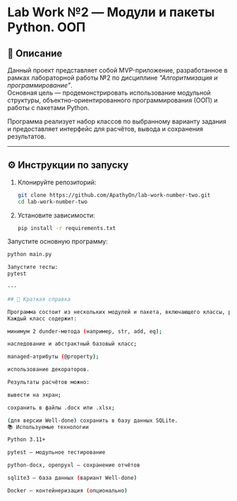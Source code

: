 # Lab Work №2 — Модули и пакеты Python. ООП

## 🧩 Описание

Данный проект представляет собой MVP-приложение, разработанное в рамках лабораторной работы №2 по дисциплине *"Алгоритмизация и программирование"*.  
Основная цель — продемонстрировать использование модульной структуры, объектно-ориентированного программирования (ООП) и работы с пакетами Python.  

Программа реализует набор классов по выбранному варианту задания и предоставляет интерфейс для расчётов, вывода и сохранения результатов.

---

## ⚙️ Инструкции по запуску

1. Клонируйте репозиторий:
   ```bash
   git clone https://github.com/ApathyOn/lab-work-number-two.git
   cd lab-work-number-two

2. Установите зависимости:
   ```bash
   pip install -r requirements.txt

Запустите основную программу:
   ```bash
   python main.py

Запустите тесты:
pytest

---

## 📖 Краткая справка

Программа состоит из нескольких модулей и пакета, включающего классы, реализующие различные сущности в соответствии с выбранным вариантом.
Каждый класс содержит:

минимум 2 dunder-метода (например, str, add, eq);

наследование и абстрактный базовый класс;

managed-атрибуты (@property);

использование декораторов.

Результаты расчётов можно:

вывести на экран;

сохранить в файлы .docx или .xlsx;

(для версии Well-done) сохранить в базу данных SQLite.
📚 Используемые технологии

Python 3.11+

pytest — модульное тестирование

python-docx, openpyxl — сохранение отчётов

sqlite3 — база данных (вариант Well-done)

Docker — контейнеризация (опционально)

